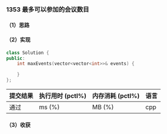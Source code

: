 ### 1353 最多可以参加的会议数目

#### （1）思路

#### （2）实现

```cpp
class Solution {
public:
    int maxEvents(vector<vector<int>>& events) {

    }
};
```

| 提交结果 | 执行用时 (pctl%) | 内存消耗 (pctl%) | 语言 |
|:---------|:-----------------|:-----------------|:-----|
| 通过     |  ms (%)   |  MB (%)  | cpp  |

#### （3）收获
